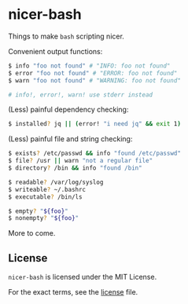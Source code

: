 nicer-bash
==========

Things to make `bash` scripting nicer.

Convenient output functions:

```bash
$ info "foo not found" # "INFO: foo not found"
$ error "foo not found" # "ERROR: foo not found"
$ warn "foo not found" # "WARNING: foo not found"

# info!, error!, warn! use stderr instead
```

(Less) painful dependency checking:

```bash
$ installed? jq || (error! "i need jq" && exit 1)
```

(Less) painful file and string checking:

```bash
$ exists? /etc/passwd && info "found /etc/passwd"
$ file? /usr || warn "not a regular file"
$ directory? /bin && info "found /bin"

$ readable? /var/log/syslog
$ writeable? ~/.bashrc
$ executable? /bin/ls

$ empty? "${foo}"
$ nonempty? "${foo}"
```

More to come.

## License

`nicer-bash` is licensed under the MIT License.

For the exact terms, see the [license](LICENSE) file.